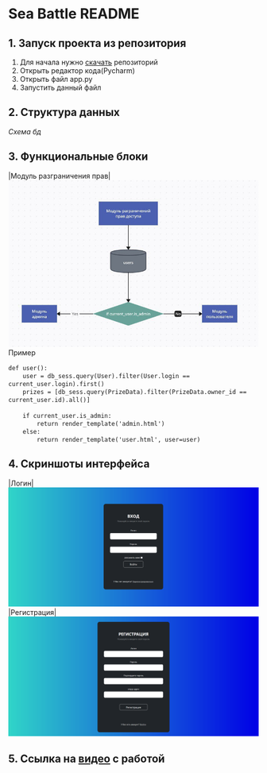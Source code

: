 # Sea Battle README
## 1. Запуск проекта из репозитория
1) Для начала нужно [скачать](https://github.com/QvkkpotentialExplorer/Sea_battle-) репозиторий
2) Открыть редактор кода(Pycharm)
3) Открыть  файл app.py
4) Запустить данный файл
## 2. Структура данных
*Схема бд*
## 3. Функциональные блоки
|Модуль разграничения прав|
![demarcation system](images/Codeblocks/demarcation_module.jpg)
Пример
```
def user():
    user = db_sess.query(User).filter(User.login == current_user.login).first()
    prizes = [db_sess.query(PrizeData).filter(PrizeData.owner_id == current_user.id).all()]

    if current_user.is_admin:
        return render_template('admin.html')
    else:
        return render_template('user.html', user=user)
```
## 4. Скриншоты интерфейса
|Логин|
![Login interface](images/Screenshots/Login.png)
|Регистрация|
![Registration](images/Screenshots/Registration.png)
## 5. Ссылка на [видео](https://www.youtube.com/) с работой
